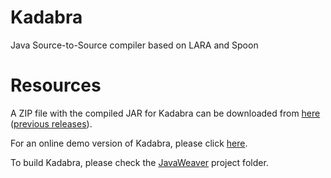 # Kadabra
Java Source-to-Source compiler based on LARA and Spoon

# Resources

A ZIP file with the compiled JAR for Kadabra can be downloaded from [here](http://specs.fe.up.pt/tools/kadabra.zip) ([previous releases](https://drive.google.com/drive/folders/1-w6o7UM5zPoPPwy1SMqdGZ_soLZYUWHM?usp=sharing)).

For an online demo version of Kadabra, please click [here](http://specs.fe.up.pt/tools/kadabra/).

To build Kadabra, please check the [JavaWeaver](https://github.com/specs-feup/kadabra/tree/master/JavaWeaver) project folder.

